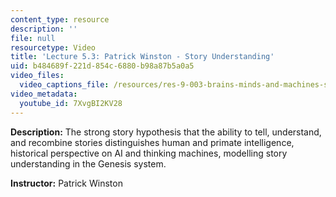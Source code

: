 ```yaml
---
content_type: resource
description: ''
file: null
resourcetype: Video
title: 'Lecture 5.3: Patrick Winston - Story Understanding'
uid: b484689f-221d-854c-6880-b98a87b5a0a5
video_files:
  video_captions_file: /resources/res-9-003-brains-minds-and-machines-summer-course-summer-2015/unit-5.-vision-and-language/lecture-5.3-patrick-winston-story-understanding/7XvgBI2KV28.vtt
video_metadata:
  youtube_id: 7XvgBI2KV28
---
```


**Description:** The strong story hypothesis that the ability to tell, understand, and recombine stories distinguishes human and primate intelligence, historical perspective on AI and thinking machines, modelling story understanding in the Genesis system.

**Instructor:** Patrick Winston